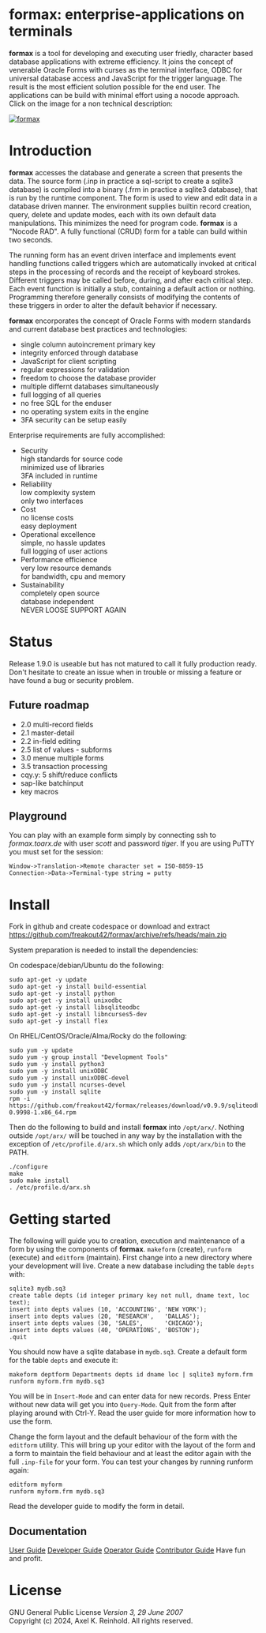 formax: enterprise-applications on terminals
============================================
**formax** is a tool for developing and executing user
friedly, character based database applications with extreme
efficiency. It joins the concept of venerable Oracle Forms
with curses as the terminal interface, ODBC for universal
database access and JavaScript for the trigger language. The
result is the most efficient solution possible for the end
user. The applications can be build with minimal effort
using a nocode approach.\
Click on the image for a non technical description:

[![formax](https://formax.freakout.de/assets/logo.jpg "formax")](https://formax.freakout.de/ "formax")

Introduction
============
**formax** accesses the database and generate a screen that
presents the data. The source form (.inp in practice a
sql-script to create a sqlite3 database) is compiled into a
binary (.frm in practice a sqlite3 database), that is run by
the runtime component. The form is used to view and edit
data in a database driven manner. The environment supplies
builtin record creation, query, delete and update modes,
each with its own default data manipulations. This minimizes
the need for program code. **formax** is a "Nocode RAD". A
fully functional (CRUD) form for a table can build within
two seconds.

The running form has an event driven interface and
implements event handling functions called triggers which
are automatically invoked at critical steps in the
processing of records and the receipt of keyboard strokes.
Different triggers may be called before, during, and after
each critical step. Each event function is initially a stub,
containing a default action or nothing. Programming
therefore generally consists of modifying the contents of
these triggers in order to alter the default behavior if
necessary.

**formax** encorporates the concept of Oracle Forms with
modern standards and current database best practices and
technologies:
 - single column autoincrement primary key
 - integrity enforced through database
 - JavaScript for client scripting
 - regular expressions for validation
 - freedom to choose the database provider
 - multiple differnt databases simultaneously
 - full logging of all queries
 - no free SQL for the enduser
 - no operating system exits in the engine
 - 3FA security can be setup easily

Enterprise requirements are fully accomplished:
 - Security \
    high standards for source code \
    minimized use of libraries \
    3FA included in runtime
 - Reliability \
    low complexity system \
    only two interfaces
 - Cost \
    no license costs \
    easy deployment
 - Operational excellence \
    simple, no hassle updates \
    full logging of user actions
 - Performance efficience \
    very low resource demands \
    for bandwidth, cpu and memory
 - Sustainability \
    completely open source \
    database independent \
    NEVER LOOSE SUPPORT AGAIN

Status
======

Release 1.9.0 is useable but has not matured to call it
fully production ready. Don't hesitate to create an issue
when in trouble or missing a feature or have found a bug or
security problem.

Future roadmap
--------------
 - 2.0 multi-record fields
 - 2.1 master-detail
 - 2.2 in-field editing
 - 2.5 list of values - subforms
 - 3.0 menue multiple forms
 - 3.5 transaction processing
 - cqy.y: 5 shift/reduce conflicts
 - sap-like batchinput
 - key macros

Playground
----------
You can play with an example form simply by connecting ssh
to *formax.toarx.de* with user *scott* and password *tiger*.
If you are using PuTTY you must set for the session:

    Window->Translation->Remote character set = ISO-8859-15
    Connection->Data->Terminal-type string = putty

Install
=======
Fork in github and create codespace or download and extract
https://github.com/freakout42/formax/archive/refs/heads/main.zip  

System preparation is needed to install the dependencies:

On codespace/debian/Ubuntu do the following:
~~~
sudo apt-get -y update
sudo apt-get -y install build-essential
sudo apt-get -y install python
sudo apt-get -y install unixodbc
sudo apt-get -y install libsqliteodbc
sudo apt-get -y install libncurses5-dev
sudo apt-get -y install flex
~~~

On RHEL/CentOS/Oracle/Alma/Rocky do the following:
~~~
sudo yum -y update
sudo yum -y group install "Development Tools"
sudo yum -y install python3
sudo yum -y install unixODBC
sudo yum -y install unixODBC-devel
sudo yum -y install ncurses-devel
sudo yum -y install sqlite
rpm -i https://github.com/freakout42/formax/releases/download/v0.9.9/sqliteodbc-0.9998-1.x86_64.rpm
~~~

Then do the following to build and install **formax** into
`/opt/arx/`. Nothing outside `/opt/arx/` will be touched in
any way by the installation with the exception of
`/etc/profile.d/arx.sh` which only adds `/opt/arx/bin` to
the PATH.

~~~
./configure
make
sudo make install
. /etc/profile.d/arx.sh
~~~

Getting started
===============
The following will guide you to creation, execution and
maintenance of a form by using the components of **formax**.
`makeform` (create), `runform` (execute) and `editform`
(maintain). First change into a new directory where your
development will live. Create a new database including the
table `depts` with:

~~~
sqlite3 mydb.sq3
create table depts (id integer primary key not null, dname text, loc text);
insert into depts values (10, 'ACCOUNTING', 'NEW YORK');
insert into depts values (20, 'RESEARCH',   'DALLAS');
insert into depts values (30, 'SALES',      'CHICAGO');
insert into depts values (40, 'OPERATIONS', 'BOSTON');
.quit
~~~

You should now have a sqlite database in `mydb.sq3`. Create
a default form for the table `depts` and execute it:

~~~
makeform deptform Departments depts id dname loc | sqlite3 myform.frm
runform myform.frm mydb.sq3
~~~

You will be in `Insert-Mode` and can enter data for new
records. Press Enter without new data will get you into
`Query-Mode`. Quit from the form after playing around with
Ctrl-Y. Read the user guide for more information how to use
the form.

Change the form layout and the default behaviour of the form
with the `editform` utility. This will bring up your editor
with the layout of the form and a form to maintain the field
behaviour and at least the editor again with the full
`.inp-file` for your form. You can test your changes by
running runform again:

~~~
editform myform
runform myform.frm mydb.sq3
~~~

Read the developer guide to modify the form in detail.

Documentation
-------------

[User Guide](https://formax.freakout.de/UserGuide.html "User Guide")
[Developer Guide](https://formax.freakout.de/DeveloperGuide.html "Developer Guide")
[Operator Guide](https://formax.freakout.de/OperatorGuide.html "Operator Guide")
[Contributor Guide](https://formax.freakout.de/ContributorGuide.html "Contributor Guide")
Have fun and profit.

License
=======
GNU General Public License _Version 3, 29 June 2007_  
Copyright (c) 2024, Axel K. Reinhold. All rights reserved.
